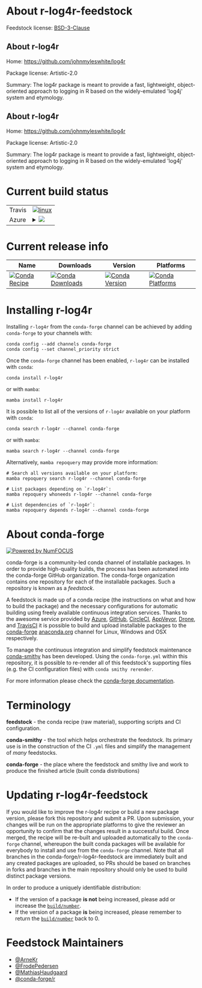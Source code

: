 About r-log4r-feedstock
=======================

Feedstock license: [BSD-3-Clause](https://github.com/conda-forge/r-log4r-feedstock/blob/main/LICENSE.txt)


About r-log4r
-------------

Home: https://github.com/johnmyleswhite/log4r

Package license: Artistic-2.0

Summary: The log4r package is meant to provide a fast, lightweight, object-oriented approach to logging in R based on the widely-emulated 'log4j' system and etymology.

About r-log4r
-------------

Home: https://github.com/johnmyleswhite/log4r

Package license: Artistic-2.0

Summary: The log4r package is meant to provide a fast, lightweight, object-oriented approach to logging in R based on the widely-emulated 'log4j' system and etymology.

Current build status
====================


<table><tr>
    <td>Travis</td>
    <td>
      <a href="https://app.travis-ci.com/conda-forge/r-log4r-feedstock">
        <img alt="linux" src="https://img.shields.io/travis/com/conda-forge/r-log4r-feedstock/main.svg?label=Linux">
      </a>
    </td>
  </tr>
    
  <tr>
    <td>Azure</td>
    <td>
      <details>
        <summary>
          <a href="https://dev.azure.com/conda-forge/feedstock-builds/_build/latest?definitionId=1316&branchName=main">
            <img src="https://dev.azure.com/conda-forge/feedstock-builds/_apis/build/status/r-log4r-feedstock?branchName=main">
          </a>
        </summary>
        <table>
          <thead><tr><th>Variant</th><th>Status</th></tr></thead>
          <tbody><tr>
              <td>linux_64_r_base4.3</td>
              <td>
                <a href="https://dev.azure.com/conda-forge/feedstock-builds/_build/latest?definitionId=1316&branchName=main">
                  <img src="https://dev.azure.com/conda-forge/feedstock-builds/_apis/build/status/r-log4r-feedstock?branchName=main&jobName=linux&configuration=linux%20linux_64_r_base4.3" alt="variant">
                </a>
              </td>
            </tr><tr>
              <td>linux_64_r_base4.4</td>
              <td>
                <a href="https://dev.azure.com/conda-forge/feedstock-builds/_build/latest?definitionId=1316&branchName=main">
                  <img src="https://dev.azure.com/conda-forge/feedstock-builds/_apis/build/status/r-log4r-feedstock?branchName=main&jobName=linux&configuration=linux%20linux_64_r_base4.4" alt="variant">
                </a>
              </td>
            </tr><tr>
              <td>linux_aarch64_r_base4.3</td>
              <td>
                <a href="https://dev.azure.com/conda-forge/feedstock-builds/_build/latest?definitionId=1316&branchName=main">
                  <img src="https://dev.azure.com/conda-forge/feedstock-builds/_apis/build/status/r-log4r-feedstock?branchName=main&jobName=linux&configuration=linux%20linux_aarch64_r_base4.3" alt="variant">
                </a>
              </td>
            </tr><tr>
              <td>linux_aarch64_r_base4.4</td>
              <td>
                <a href="https://dev.azure.com/conda-forge/feedstock-builds/_build/latest?definitionId=1316&branchName=main">
                  <img src="https://dev.azure.com/conda-forge/feedstock-builds/_apis/build/status/r-log4r-feedstock?branchName=main&jobName=linux&configuration=linux%20linux_aarch64_r_base4.4" alt="variant">
                </a>
              </td>
            </tr><tr>
              <td>linux_ppc64le_r_base4.3</td>
              <td>
                <a href="https://dev.azure.com/conda-forge/feedstock-builds/_build/latest?definitionId=1316&branchName=main">
                  <img src="https://dev.azure.com/conda-forge/feedstock-builds/_apis/build/status/r-log4r-feedstock?branchName=main&jobName=linux&configuration=linux%20linux_ppc64le_r_base4.3" alt="variant">
                </a>
              </td>
            </tr><tr>
              <td>linux_ppc64le_r_base4.4</td>
              <td>
                <a href="https://dev.azure.com/conda-forge/feedstock-builds/_build/latest?definitionId=1316&branchName=main">
                  <img src="https://dev.azure.com/conda-forge/feedstock-builds/_apis/build/status/r-log4r-feedstock?branchName=main&jobName=linux&configuration=linux%20linux_ppc64le_r_base4.4" alt="variant">
                </a>
              </td>
            </tr><tr>
              <td>osx_64_r_base4.3</td>
              <td>
                <a href="https://dev.azure.com/conda-forge/feedstock-builds/_build/latest?definitionId=1316&branchName=main">
                  <img src="https://dev.azure.com/conda-forge/feedstock-builds/_apis/build/status/r-log4r-feedstock?branchName=main&jobName=osx&configuration=osx%20osx_64_r_base4.3" alt="variant">
                </a>
              </td>
            </tr><tr>
              <td>osx_64_r_base4.4</td>
              <td>
                <a href="https://dev.azure.com/conda-forge/feedstock-builds/_build/latest?definitionId=1316&branchName=main">
                  <img src="https://dev.azure.com/conda-forge/feedstock-builds/_apis/build/status/r-log4r-feedstock?branchName=main&jobName=osx&configuration=osx%20osx_64_r_base4.4" alt="variant">
                </a>
              </td>
            </tr><tr>
              <td>win_64_r_base4.3</td>
              <td>
                <a href="https://dev.azure.com/conda-forge/feedstock-builds/_build/latest?definitionId=1316&branchName=main">
                  <img src="https://dev.azure.com/conda-forge/feedstock-builds/_apis/build/status/r-log4r-feedstock?branchName=main&jobName=win&configuration=win%20win_64_r_base4.3" alt="variant">
                </a>
              </td>
            </tr><tr>
              <td>win_64_r_base4.4</td>
              <td>
                <a href="https://dev.azure.com/conda-forge/feedstock-builds/_build/latest?definitionId=1316&branchName=main">
                  <img src="https://dev.azure.com/conda-forge/feedstock-builds/_apis/build/status/r-log4r-feedstock?branchName=main&jobName=win&configuration=win%20win_64_r_base4.4" alt="variant">
                </a>
              </td>
            </tr>
          </tbody>
        </table>
      </details>
    </td>
  </tr>
</table>

Current release info
====================

| Name | Downloads | Version | Platforms |
| --- | --- | --- | --- |
| [![Conda Recipe](https://img.shields.io/badge/recipe-r--log4r-green.svg)](https://anaconda.org/conda-forge/r-log4r) | [![Conda Downloads](https://img.shields.io/conda/dn/conda-forge/r-log4r.svg)](https://anaconda.org/conda-forge/r-log4r) | [![Conda Version](https://img.shields.io/conda/vn/conda-forge/r-log4r.svg)](https://anaconda.org/conda-forge/r-log4r) | [![Conda Platforms](https://img.shields.io/conda/pn/conda-forge/r-log4r.svg)](https://anaconda.org/conda-forge/r-log4r) |

Installing r-log4r
==================

Installing `r-log4r` from the `conda-forge` channel can be achieved by adding `conda-forge` to your channels with:

```
conda config --add channels conda-forge
conda config --set channel_priority strict
```

Once the `conda-forge` channel has been enabled, `r-log4r` can be installed with `conda`:

```
conda install r-log4r
```

or with `mamba`:

```
mamba install r-log4r
```

It is possible to list all of the versions of `r-log4r` available on your platform with `conda`:

```
conda search r-log4r --channel conda-forge
```

or with `mamba`:

```
mamba search r-log4r --channel conda-forge
```

Alternatively, `mamba repoquery` may provide more information:

```
# Search all versions available on your platform:
mamba repoquery search r-log4r --channel conda-forge

# List packages depending on `r-log4r`:
mamba repoquery whoneeds r-log4r --channel conda-forge

# List dependencies of `r-log4r`:
mamba repoquery depends r-log4r --channel conda-forge
```


About conda-forge
=================

[![Powered by
NumFOCUS](https://img.shields.io/badge/powered%20by-NumFOCUS-orange.svg?style=flat&colorA=E1523D&colorB=007D8A)](https://numfocus.org)

conda-forge is a community-led conda channel of installable packages.
In order to provide high-quality builds, the process has been automated into the
conda-forge GitHub organization. The conda-forge organization contains one repository
for each of the installable packages. Such a repository is known as a *feedstock*.

A feedstock is made up of a conda recipe (the instructions on what and how to build
the package) and the necessary configurations for automatic building using freely
available continuous integration services. Thanks to the awesome service provided by
[Azure](https://azure.microsoft.com/en-us/services/devops/), [GitHub](https://github.com/),
[CircleCI](https://circleci.com/), [AppVeyor](https://www.appveyor.com/),
[Drone](https://cloud.drone.io/welcome), and [TravisCI](https://travis-ci.com/)
it is possible to build and upload installable packages to the
[conda-forge](https://anaconda.org/conda-forge) [anaconda.org](https://anaconda.org/)
channel for Linux, Windows and OSX respectively.

To manage the continuous integration and simplify feedstock maintenance
[conda-smithy](https://github.com/conda-forge/conda-smithy) has been developed.
Using the ``conda-forge.yml`` within this repository, it is possible to re-render all of
this feedstock's supporting files (e.g. the CI configuration files) with ``conda smithy rerender``.

For more information please check the [conda-forge documentation](https://conda-forge.org/docs/).

Terminology
===========

**feedstock** - the conda recipe (raw material), supporting scripts and CI configuration.

**conda-smithy** - the tool which helps orchestrate the feedstock.
                   Its primary use is in the construction of the CI ``.yml`` files
                   and simplify the management of *many* feedstocks.

**conda-forge** - the place where the feedstock and smithy live and work to
                  produce the finished article (built conda distributions)


Updating r-log4r-feedstock
==========================

If you would like to improve the r-log4r recipe or build a new
package version, please fork this repository and submit a PR. Upon submission,
your changes will be run on the appropriate platforms to give the reviewer an
opportunity to confirm that the changes result in a successful build. Once
merged, the recipe will be re-built and uploaded automatically to the
`conda-forge` channel, whereupon the built conda packages will be available for
everybody to install and use from the `conda-forge` channel.
Note that all branches in the conda-forge/r-log4r-feedstock are
immediately built and any created packages are uploaded, so PRs should be based
on branches in forks and branches in the main repository should only be used to
build distinct package versions.

In order to produce a uniquely identifiable distribution:
 * If the version of a package **is not** being increased, please add or increase
   the [``build/number``](https://docs.conda.io/projects/conda-build/en/latest/resources/define-metadata.html#build-number-and-string).
 * If the version of a package **is** being increased, please remember to return
   the [``build/number``](https://docs.conda.io/projects/conda-build/en/latest/resources/define-metadata.html#build-number-and-string)
   back to 0.

Feedstock Maintainers
=====================

* [@ArneKr](https://github.com/ArneKr/)
* [@FrodePedersen](https://github.com/FrodePedersen/)
* [@MathiasHaudgaard](https://github.com/MathiasHaudgaard/)
* [@conda-forge/r](https://github.com/orgs/conda-forge/teams/r/)

